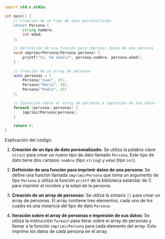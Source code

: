 ```d
import std.c.stdio;

int main() {
    // Creación de un tipo de dato personalizado
    struct Persona {
        string nombre;
        int edad;
    };

    // Definición de una función para imprimir datos de una persona
    void imprimirPersona(Persona persona) {
        printf("%s, %d años\n", persona.nombre, persona.edad);
    }

    // Creación de un array de personas
    auto personas = [
        Persona("Juan", 25),
        Persona("María", 30),
        Persona("Pedro", 35)
    ];

    // Iteración sobre el array de personas e impresión de sus datos
    foreach (persona; personas) {
        imprimirPersona(persona);
    }

    return 0;
}
```

Explicación del código:

1. **Creación de un tipo de dato personalizado:** Se utiliza la palabra clave `struct` para crear un nuevo tipo de dato llamado `Persona`. Este tipo de dato tiene dos campos: `nombre` (tipo `string`) y `edad` (tipo `int`).

2. **Definición de una función para imprimir datos de una persona:** Se define una función llamada `imprimirPersona` que toma un argumento de tipo `Persona` y utiliza la función `printf` de la biblioteca estándar de C para imprimir el nombre y la edad de la persona.

3. **Creación de un array de personas:** Se utiliza la sintaxis `[]` para crear un array de personas. El array contiene tres elementos, cada uno de los cuales es una instancia del tipo de dato `Persona`.

4. **Iteración sobre el array de personas e impresión de sus datos:** Se utiliza la instrucción `foreach` para iterar sobre el array de personas y llamar a la función `imprimirPersona` para cada elemento del array. Esto imprime los datos de cada persona en el array.